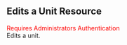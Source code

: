 ## Edits a Unit Resource
<span style="color:red">Requires Administrators Authentication</span>  
Edits a unit.
